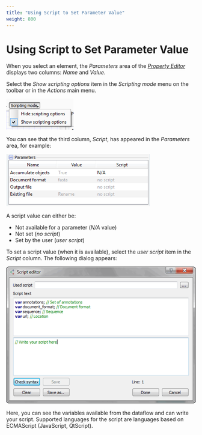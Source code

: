 ```yaml
---
title: "Using Script to Set Parameter Value"
weight: 800
---
```


# Using Script to Set Parameter Value

When you select an element, the _Parameters_ area of the [_Property Editor_](introduction/workflow-designer-window-components) displays two columns: _Name_ and _Value_.

Select the _Show scripting options_ item in the _Scripting mode_ menu on the toolbar or in the _Actions_ main menu.

![](/images/2097207/2359330.png)

You can see that the third column, _Script_, has appeared in the _Parameters_ area, for example:

![](/images/2097207/2359331.png)

A script value can either be:

*   Not available for a parameter (_N/A_ value)
*   Not set (_no script_)
*   Set by the user (_user script_)

To set a script value (when it is available), select the _user script_ item in the _Script_ column. The following dialog appears:

![](/images/65930015/65930016.png)

Here, you can see the variables available from the dataflow and can write your script. Supported languages for the script are languages based on ECMAScript (JavaScript, QtScript).